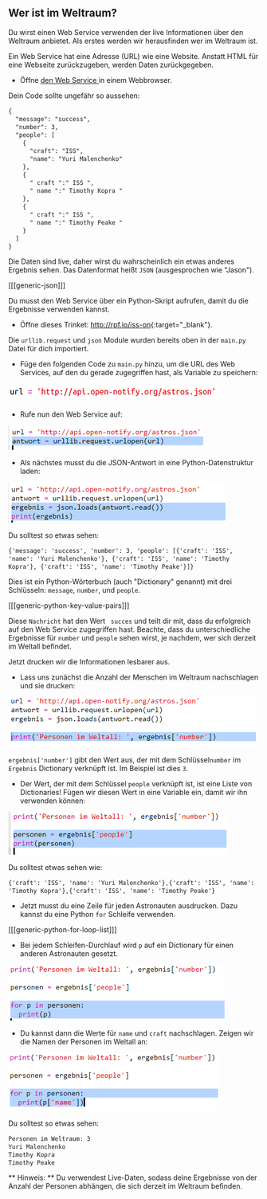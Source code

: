 ## Wer ist im Weltraum?

Du wirst einen Web Service verwenden der live Informationen über den Weltraum anbietet. Als erstes werden wir herausfinden wer im Weltraum ist.

Ein Web Service hat eine Adresse (URL) wie eine Website. Anstatt HTML für eine Webseite zurückzugeben, werden Daten zurückgegeben.

+ Öffne <a href="http://api.open-notify.org/astros.json" target="_blank"> den Web Service </a> in einem Webbrowser.

Dein Code sollte ungefähr so aussehen:

    {
      "message": "success",
      "number": 3,
      "people": [
        {
          "craft": "ISS",
          "name": "Yuri Malenchenko"
        },
        {
          " craft ":" ISS ",
          " name ":" Timothy Kopra "
        },
        {
          " craft ":" ISS ",
          " name ":" Timothy Peake "
        }
      ]
    }
    

Die Daten sind live, daher wirst du wahrscheinlich ein etwas anderes Ergebnis sehen. Das Datenformat heißt ` JSON ` (ausgesprochen wie "Jason").

[[[generic-json]]]

Du musst den Web Service über ein Python-Skript aufrufen, damit du die Ergebnisse verwenden kannst.

+ Öffne dieses Trinket: <http://rpf.io/iss-on>{:target="_blank"}.

Die ` urllib.request ` und `json` Module wurden bereits oben in der ` main.py ` Datei für dich importiert.

+ Füge den folgenden Code zu `main.py` hinzu, um die URL des Web Services, auf den du gerade zugegriffen hast, als Variable zu speichern:

![Screenshot](images/iss-url.png)

+ Rufe nun den Web Service auf:

![Screenshot](images/iss-request.png)

+ Als nächstes musst du die JSON-Antwort in eine Python-Datenstruktur laden:

![Screenshot](images/iss-result.png)

Du solltest so etwas sehen:

    {'message': 'success', 'number': 3, 'people': [{'craft': 'ISS', 'name': 'Yuri Malenchenko'}, {'craft': 'ISS', 'name': 'Timothy Kopra'}, {'craft': 'ISS', 'name': 'Timothy Peake'}]}
    

Dies ist ein Python-Wörterbuch (auch "Dictionary" genannt) mit drei Schlüsseln: `message`, `number`, und `people`.

[[[generic-python-key-value-pairs]]]

Diese ` Nachricht ` hat den Wert ` succes` und teilt dir mit, dass du erfolgreich auf den Web Service zugegriffen hast. Beachte, dass du unterschiedliche Ergebnisse für `number` und `people` sehen wirst, je nachdem, wer sich derzeit im Weltall befindet.

Jetzt drucken wir die Informationen lesbarer aus.

+ Lass uns zunächst die Anzahl der Menschen im Weltraum nachschlagen und sie drucken:

![Screenshot](images/iss-number.png)

` ergebnis['number'] ` gibt den Wert aus, der mit dem Schlüssel`number` im `Ergebnis` Dictionary verknüpft ist. Im Beispiel ist dies `3`.

+ Der Wert, der mit dem Schlüssel `people` verknüpft ist, ist eine Liste von Dictionaries! Fügen wir diesen Wert in eine Variable ein, damit wir ihn verwenden können:

![Screenshot](images/iss-people.png)

Du solltest etwas sehen wie:

    {'craft': 'ISS', 'name': 'Yuri Malenchenko'},{'craft': 'ISS', 'name': 'Timothy Kopra'},{'craft': 'ISS', 'name': 'Timothy Peake'}
    

+ Jetzt musst du eine Zeile für jeden Astronauten ausdrucken. Dazu kannst du eine Python `for` Schleife verwenden.

[[[generic-python-for-loop-list]]]

+ Bei jedem Schleifen-Durchlauf wird `p` auf ein Dictionary für einen anderen Astronauten gesetzt.

![Screenshot](images/iss-people-1a.png)

+ Du kannst dann die Werte für `name` und `craft` nachschlagen. Zeigen wir die Namen der Personen im Weltall an:

![Screenshot](images/iss-people-2.png)

Du solltest so etwas sehen:

    Personen im Weltraum: 3
    Yuri Malenchenko
    Timothy Kopra
    Timothy Peake
    

** Hinweis: ** Du verwendest Live-Daten, sodass deine Ergebnisse von der Anzahl der Personen abhängen, die sich derzeit im Weltraum befinden.